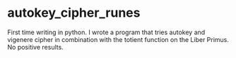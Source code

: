 # autokey_cipher_runes
First time writing in python.
I wrote a program that tries autokey and vigenere cipher in combination with the totient function on the Liber Primus.
No positive results.
